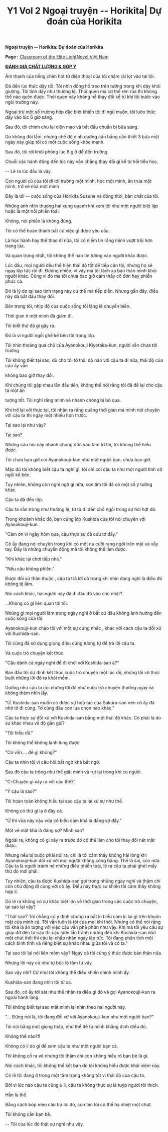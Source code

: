 ﻿---
layout: post
title: Y1 Vol 2 Ngoại truyện -- Horikita| Dự đoán của Horikita
permalink: /y1-vol2/ngoaitruyen4/
---

**Ngoại truyện -- Horikita: Dự đoán của Horikita**

**Page :** [Classroom of the Elite LightNovel Việt Nam](http://facebook.com/Classroom.of.the.Elite.VN)

[**ĐÁNH GIÁ CHẤT LƯỢNG & GÓP Ý**](https://bit.ly/danhgiagopy)

Âm thanh của tiếng chim hót từ điện thoại của tôi chậm rãi lọt vào tai tôi.

Đã đến lúc thức dậy rồi. Tôi nhìn đồng hồ treo trên tường trong khi dậy khỏi giường. Tôi tỉnh dậy như thường lệ. Thói quen mà cơ thể rèn rũa thì không thể nào quên được. Thói quen này không hề thay đổi kể từ khi tôi bước vào ngôi trường này.

Ngoại trừ một số trường hợp đặc biệt khiến tôi đi ngủ muộn, tôi luôn thức dậy vào lúc 6 giờ sáng.

Sau đó, tôi chỉnh chu lại diện mạo và bắt đầu chuẩn bị bữa sáng.

Dù không đói lắm, nhưng chế độ dinh dưỡng cân bằng cần thiết 3 bữa một ngày này giúp tôi có một cuộc sống khỏe mạnh.

Sau đó, tôi rời khỏi phòng lúc 8 giờ để đến trường.

Chuỗi các hành động đến lúc này vẫn chẳng thay đổi gì kể từ hồi tiểu học.

-- Lẽ ra lúc đầu là vậy.

Con người cũ của tôi đi tới trường một mình, học một mình, ăn trưa một mình, trở về nhà một mình.

Đây là tôi -- cuộc sống của Horikita Suzune và đồng thời, bản chất của tôi.

Những ánh nhìn thương hại xung quanh khi xem tôi như một người biệt lập hoặc là một nỗi phiền toái.

Không, nói phiền là không đúng.

Tôi có thể hoàn thành bất cứ việc gì được yêu cầu.

Là học hành hay thể thao đi nữa, tôi có niềm tin rằng mình vượt trội hơn trang lứa.

Và quan trọng nhất, tôi không thể nào tin tưởng vào người khác được.

Lúc đầu, mọi người đều thể hiện thái độ tốt để tiếp cận tôi, nhưng họ sẽ ngay lập tức rời đi. Đương nhiên, vì vậy mà tôi tách xa bản thân mình khỏi người khác. Cũng vì đó mà tôi chưa bao giờ cảm thấy cô đơn hay phiền phức cả.

Đó là lý do tại sao tình trạng này cứ thế mà tiếp diễn. Nhưng gần đây, điều này đã bắt đầu thay đổi.

Bên trong tôi, nhịp độ của cuộc sống tôi lặng lẽ chuyển biến.

Thời gian ở một mình đã giảm đi.

Tôi biết thứ đã gì gây ra.

Đó là vì người ngồi ghế kế bên tôi trong lớp.

Tôi nhìn thoáng qua chỗ của Ayanokouji Kiyotaka-kun, người vẫn chưa tới trường.

Tôi không biết tại sao, dù cho tôi tỏ thái độ nào với cậu ta đi nữa, thái độ của cậu ấy vẫn

không bao giờ thay đổi.

Khi chúng tôi gặp nhau lần đầu tiên, không thể nói rằng tôi đã để lại cho cậu ta một ấn

tượng tốt. Tôi nghĩ rằng mình sẽ nhanh chóng bị bỏ qua.

Khi trở lại với thực tại, tôi nhận ra rằng quãng thời gian mà mình nói chuyện với cậu ta thì ngày một nhiều hơn trước.

Tại sao lại như vậy?

Tại sao?

Những câu hỏi này nhanh chóng dồn vào tâm trí tôi, tôi không thể hiểu được.

Tôi chưa bao giờ coi Ayanokouji-kun như một người bạn, chưa bao giờ.

Mặc dù tôi không biết cậu ta nghĩ gì, tôi chỉ coi cậu ta như một người tình cờ ngồi kế bên.

Tuy nhiên, không còn nghi ngờ gì nữa, con tim tôi đã có một số ý tưởng khác.

Cậu ta đã đến lớp.

Cậu ta vẫn trông như thường lệ, từ từ đi đến chỗ ngồi trong sự hời hợt đó.

Trong khoảnh khắc đó, bạn cùng lớp Kushida của tôi nói chuyện với Ayanokouji-kun.

"Cảm ơn vì ngày hôm qua, cậu thực sự đã cứu tớ đấy."

Cô ấy đang nói chuyện trong khi có một nụ cười rạng ngời trên mặt và vẫy tay. Đây là những chuyển động mà tôi không thể làm được.

"Khi khác lại chơi tiếp nhé."

"Nếu cậu không phiền."

Được đối xử thân thuộc , cậu ta trả lời cô trong khi nhìn đang nghĩ là điều đó không tệ lắm.

Nói cách khác, hai người này đã đi đâu đó vào chủ nhật?

...Không có gì liên quan tới tôi.

Những gì mọi người làm trong ngày nghỉ ở bất cứ đâu không ảnh hưởng đến cuộc sống của tôi.

Ayanokouji-kun chào tôi với một sự cứng nhắc , khác với cách cậu ta đối xử với Kushida-san.

Tôi cũng đã sử dụng giọng điệu cứng tương tự để trả lời cậu ta.

Và cuộc trò chuyện kết thúc.

"Cậu dành cả ngày nghỉ để đi chơi với Kushida-san à?"

Ban đầu tôi dự định kết thúc cuộc trò chuyện một lúc rồi, nhưng tôi vô thức buột những lời đó ra khỏi mồm.

Dường như cậu ta coi những lời đó như cuộc trò chuyện thường ngày và không thèm nhìn lấy.

"Ừ. Kushida-san muốn có được sự hợp tác của Sakura-san nên cô ấy đã nhờ tớ đi cùng. Tớ cũng đâu còn lựa chọn nào khác."

Cậu ta thực sự đối xử với Kushida-san bằng một thái độ khác. Có phải là do sự khác nhau về độ gần gũi?

"Tôi hiểu rồi."

Tôi không thể không lành lùng được.

"Có vấn.... đề gì không?"

Cậu ta nhìn tôi vì câu hỏi bất ngờ khá bất ngờ.

Sau đó cậu ta trông như thể giật mình và rụt lại trong khi co người.

"C-Chuyện gì xảy ra với cậu thế?"

"Ý cậu là sao?"

Tôi hoàn toàn không hiểu tại sao cậu ta lại xử sự như thế.

Không có thứ gì lạ ở đây cả.

"Ừ thì vừa nãy cậu vừa có biểu cảm khá là đáng sợ đấy."

Một vẻ mặt khá là đáng sợ? Mình sao?

Ngoài ra, không có gì xảy ra trước đó có thể làm cho tôi thay đổi nét mặt được.

Nhưng nếu bị buộc phải nói ra, chỉ là tôi cảm thấy không hài lòng khi Ayanokouji-kun đối xử với mọi người không công bằng. Thế là sai, còn nữa. Cậu ta là người tránh né những điều phiền toái, lẽ ra cậu ta phải ghét mấy thứ đó mới phải.

Tuy nhiên, cậu ta được Kushida-san gọi trong những ngày nghỉ và thậm chí còn chủ động đi cùng với cô ấy. Điều này thực sự khiến tôi cảm thấy không hợp lí.

Dù lẽ ra không có sự khác biệt lớn về thời gian trong các cuộc trò chuyện, tại sao lại vậy?

"Thật sao? Tôi chẳng có ý định chưng ra bất kì biểu cảm kì lại gì trên khuôn mặt của mình cả. Tôi vẫn luôn là tôi của mọi khi thôi. Nhưng có thể nói rằng tôi khá là ấn tượng với việc cậu vẫn phè phởn như vậy. Khi mà tôi yêu cầu sự giúp đỡ đến từ cậu thì cậu lươn lẩn tránh nhưng đến khi Kushida-san nhờ một chút thôi thì cậu lại chấp nhận ngay lập tức. Tôi đang phân tích một cách bình tĩnh và riêng biệt sự khác nhau giữa tôi và cô ta."

Tại sao tôi lại nói liên mồm vậy? Ngay cả tôi cũng ý thức được bản thân nữa.

Nhưng lời này cứ như tự bộc lộ tâm tư vậy.

Sao vậy nhỉ? Cứ như tôi không thể điều khiển chính mình ấy.

Kushida-san đang nhìn tôi từ xa.

Sau đó, cô ấy tới sát như thể nhận ra điều gì đó và gọi Ayanokouji-kun ra ngoài hành lang.

Tôi không biết tại sao mắt mình lại nhìn theo hai người này.

"... Đừng nói là, tôi đang đối xử với Ayanokouji-kun như một người bạn?"

Tôi nói bằng một giọng thấp, như thể để tự mình khẳng định điều đó.

Không thể nào?!!

Không có lí do gì để xem cậu ta như một người bạn cả.

Tôi không cố ra vẻ nhưng tôi thậm chí còn không hiểu rõ bạn bè là gì.

Nói cách khác, tôi không thể kết bạn do tôi không hiểu được khái niệm này.

Có lẽ tôi đang ở trong một tâm trạng không tốt vì thái độ của cậu ta.

Bởi vì lúc nào cậu ta cũng ù lì, cậu ta không thực sự là tuýp người tôi thích.

Hẳn là thế.

Bằng cách bóp méo câu trả lời đó, con tim tôi có thể hạ nhiệt một chút.

Tôi không cần bạn bè.

-- Tôi của lúc đó thật sự nghĩ như vậy.
